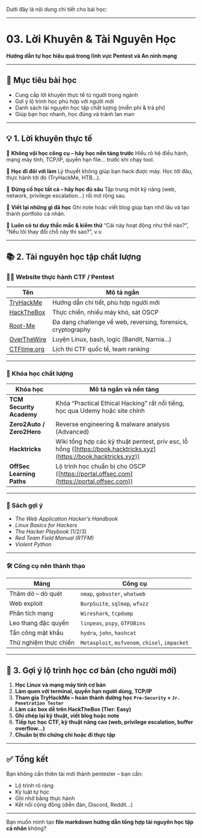 Dưới đây là nội dung chi tiết cho bài học:

---

# 03. Lời Khuyên & Tài Nguyên Học

**Hướng dẫn tự học hiệu quả trong lĩnh vực Pentest và An ninh mạng**

---

## 🎯 Mục tiêu bài học

* Cung cấp lời khuyên thực tế từ người trong ngành
* Gợi ý lộ trình học phù hợp với người mới
* Danh sách tài nguyên học tập chất lượng (miễn phí & trả phí)
* Giúp bạn học nhanh, học đúng và tránh lan man

---

## 💡 1. Lời khuyên thực tế

🔸 **Không vội học công cụ – hãy học nền tảng trước**
Hiểu rõ hệ điều hành, mạng máy tính, TCP/IP, quyền hạn file... trước khi chạy tool.

🔸 **Học đi đôi với làm**
Lý thuyết không giúp bạn hack được máy. Học tới đâu, thực hành tới đó (TryHackMe, HTB...).

🔸 **Đừng cố học tất cả – hãy học đủ sâu**
Tập trung một kỹ năng (web, network, privilege escalation...) rồi mở rộng sau.

🔸 **Viết lại những gì đã học**
Ghi note hoặc viết blog giúp bạn nhớ lâu và tạo thành portfolio cá nhân.

🔸 **Luôn có tư duy thắc mắc & kiểm thử**
“Cái này hoạt động như thế nào?”, “Nếu tôi thay đổi chỗ này thì sao?”, v.v.

---

## 📚 2. Tài nguyên học tập chất lượng

### 👨‍💻 Website thực hành CTF / Pentest

| Tên                                    | Mô tả ngắn                                                   |
| -------------------------------------- | ------------------------------------------------------------ |
| [TryHackMe](https://tryhackme.com)     | Hướng dẫn chi tiết, phù hợp người mới                        |
| [HackTheBox](https://hackthebox.com)   | Thực chiến, nhiều máy khó, sát OSCP                          |
| [Root-Me](https://www.root-me.org)     | Đa dạng challenge về web, reversing, forensics, cryptography |
| [OverTheWire](https://overthewire.org) | Luyện Linux, bash, logic (Bandit, Narnia...)                 |
| [CTFtime.org](https://ctftime.org)     | Lịch thi CTF quốc tế, team ranking                           |

---

### 📘 Khóa học chất lượng

| Khóa học                  | Mô tả ngắn và nền tảng                                                                                             |
| ------------------------- | ------------------------------------------------------------------------------------------------------------------ |
| **TCM Security Academy**  | Khóa “Practical Ethical Hacking” rất nổi tiếng, học qua Udemy hoặc site chính                                      |
| **Zero2Auto / Zero2Hero** | Reverse engineering & malware analysis (Advanced)                                                                  |
| **Hacktricks**            | Wiki tổng hợp các kỹ thuật pentest, priv esc, lỗ hổng ([https://book.hacktricks.xyz](https://book.hacktricks.xyz)) |
| **OffSec Learning Paths** | Lộ trình học chuẩn bị cho OSCP ([https://portal.offsec.com](https://portal.offsec.com))                            |

---

### 📗 Sách gợi ý

* *The Web Application Hacker’s Handbook*
* *Linux Basics for Hackers*
* *The Hacker Playbook* (1/2/3)
* *Red Team Field Manual (RTFM)*
* *Violent Python*

---

### 🛠 Công cụ nên thành thạo

| Mảng                  | Công cụ                                        |
| --------------------- | ---------------------------------------------- |
| Thăm dò – dò quét     | `nmap`, `gobuster`, `whatweb`                  |
| Web exploit           | `BurpSuite`, `sqlmap`, `wfuzz`                 |
| Phân tích mạng        | `Wireshark`, `tcpdump`                         |
| Leo thang đặc quyền   | `linpeas`, `pspy`, `GTFOBins`                  |
| Tấn công mật khẩu     | `hydra`, `john`, `hashcat`                     |
| Thử nghiệm thực chiến | `Metasploit`, `msfvenom`, `chisel`, `impacket` |

---

## 🧭 3. Gợi ý lộ trình học cơ bản (cho người mới)

1. **Học Linux và mạng máy tính cơ bản**
2. **Làm quen với terminal, quyền hạn người dùng, TCP/IP**
3. **Tham gia TryHackMe – hoàn thành đường học `Pre-Security` + `Jr. Penetration Tester`**
4. **Làm các box dễ trên HackTheBox (Tier: Easy)**
5. **Ghi chép lại kỹ thuật, viết blog hoặc note**
6. **Tiếp tục học CTF, kỹ thuật nâng cao (web, privilege escalation, buffer overflow\...)**
7. **Chuẩn bị thi chứng chỉ hoặc đi thực tập**

---

## ✅ Tổng kết

Bạn không cần thiên tài mới thành pentester – bạn cần:

* Lộ trình rõ ràng
* Kỷ luật tự học
* Ghi nhớ bằng thực hành
* Kết nối cộng đồng (diễn đàn, Discord, Reddit...)

---

Bạn muốn mình tạo **file markdown hướng dẫn tổng hợp tài nguyên học tập cá nhân** không?
